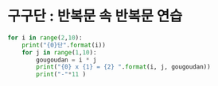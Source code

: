 # 구구단 : 반복문 속 반복문 연습
``` python
for i in range(2,10):
    print("{0}단".format(i))
    for j in range(1,10):
        gougoudan = i * j
        print("{0} x {1} = {2} ".format(i, j, gougoudan))
        print("-"*11 )
```
